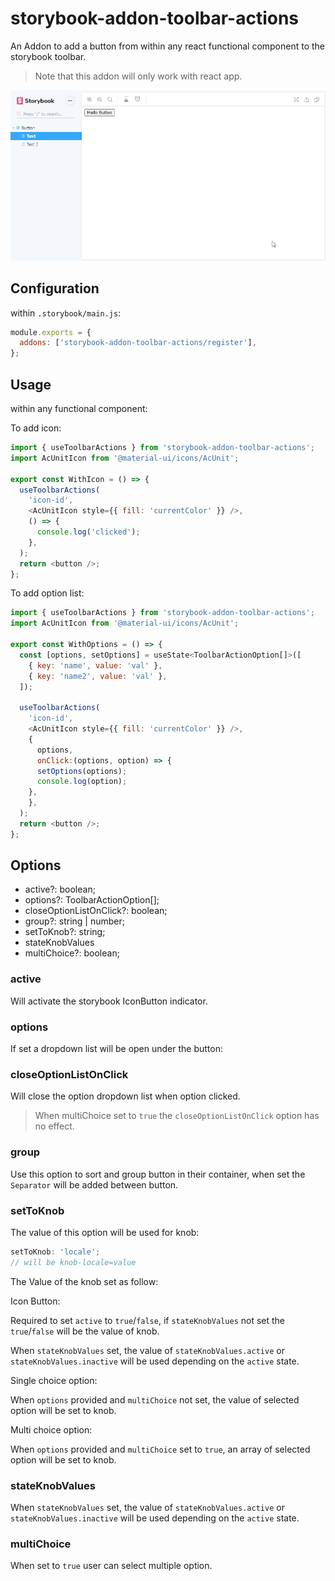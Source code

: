 # storybook-addon-toolbar-actions

An Addon to add a button from within any react functional component to the storybook toolbar.

> Note that this addon will only work with react app.

![addon-screenshot](assets/storybook-addon-toolbar-actions.gif)

## Configuration

within `.storybook/main.js`:

```js
module.exports = {
  addons: ['storybook-addon-toolbar-actions/register'],
};
```

## Usage

within any functional component:

To add icon:

```js
import { useToolbarActions } from 'storybook-addon-toolbar-actions';
import AcUnitIcon from '@material-ui/icons/AcUnit';

export const WithIcon = () => {
  useToolbarActions(
    'icon-id',
    <AcUnitIcon style={{ fill: 'currentColor' }} />,
    () => {
      console.log('clicked');
    },
  );
  return <button />;
};
```

To add option list:

```js
import { useToolbarActions } from 'storybook-addon-toolbar-actions';
import AcUnitIcon from '@material-ui/icons/AcUnit';

export const WithOptions = () => {
  const [options, setOptions] = useState<ToolbarActionOption[]>([
    { key: 'name', value: 'val' },
    { key: 'name2', value: 'val' },
  ]);

  useToolbarActions(
    'icon-id',
    <AcUnitIcon style={{ fill: 'currentColor' }} />,
    {
      options,
      onClick:(options, option) => {
      setOptions(options);
      console.log(option);
    },
    },
  );
  return <button />;
};
```

## Options

- active?: boolean;
- options?: ToolbarActionOption[];
- closeOptionListOnClick?: boolean;
- group?: string | number;
- setToKnob?: string;
- stateKnobValues
- multiChoice?: boolean;

### active

Will activate the storybook IconButton indicator.

### options

If set a dropdown list will be open under the button:

### closeOptionListOnClick

Will close the option dropdown list when option clicked.

> When multiChoice set to `true` the `closeOptionListOnClick` option has no effect.

### group

Use this option to sort and group button in their container, when set the `Separator` will be added between button.

### setToKnob

The value of this option will be used for knob:

```js
setToKnob: 'locale';
// will be knob-locale=value
```

The Value of the knob set as follow:

Icon Button:

Required to set `active` to `true`/`false`, if `stateKnobValues` not set the `true`/`false` will be the value of knob.

When `stateKnobValues` set, the value of `stateKnobValues.active` or `stateKnobValues.inactive` will be used depending on the `active` state.

Single choice option:

When `options` provided and `multiChoice` not set, the value of selected option will be set to knob.

Multi choice option:

When `options` provided and `multiChoice` set to `true`, an array of selected option will be set to knob.

### stateKnobValues

When `stateKnobValues` set, the value of `stateKnobValues.active` or `stateKnobValues.inactive` will be used depending on the `active` state.

### multiChoice

When set to `true` user can select multiple option.
